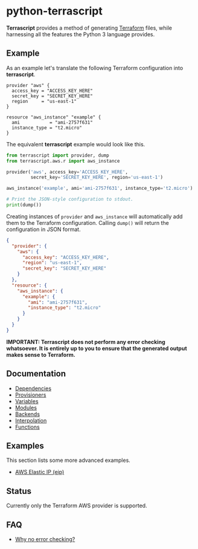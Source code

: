 # python-terrascript

**Terrascript** provides a method of generating [Terraform](https://www.terraform.io)
files, while harnessing all the features the Python 3 language provides.

## Example

As an example let's translate the following Terraform configuration into **terrascript**.

```hcl
provider "aws" {
  access_key = "ACCESS_KEY_HERE"
  secret_key = "SECRET_KEY_HERE"
  region     = "us-east-1"
}

resource "aws_instance" "example" {
  ami           = "ami-2757f631"
  instance_type = "t2.micro"
}
```

The equivalent **terrascript** example would look like this.

```python
from terrascript import provider, dump
from terrascript.aws.r import aws_instance

provider('aws', access_key='ACCESS_KEY_HERE',
         secret_key='SECRET_KEY_HERE', region='us-east-1')

aws_instance('example', ami='ami-2757f631', instance_type='t2.micro')

# Print the JSON-style configuration to stdout.
print(dump())
```

Creating instances of `provider` and `aws_instance` will automatically add them to
the Terraform configuration. Calling `dump()` will return the configuration in
JSON format.

```json
{
  "provider": {
    "aws": {
      "access_key": "ACCESS_KEY_HERE",
      "region": "us-east-1",
      "secret_key": "SECRET_KEY_HERE"
    }
  },
  "resource": {
    "aws_instance": {
      "example": {
        "ami": "ami-2757f631",
        "instance_type": "t2.micro"
      }
    }
  }
}
```

**IMPORTANT: Terrascript does not perform any error checking whatsoever. It is entirely 
up to you to ensure that the generated output makes sense to Terraform.**

## Documentation

* [Dependencies](doc/dependencies.md)
* [Provisioners](doc/provisioners.md)
* [Variables](doc/variables.md)
* [Modules](doc/modules.md)
* [Backends](doc/backends.md)
* [Interpolation](doc/interpolation.md)
* [Functions](doc/functions.md)

## Examples

This section lists some more advanced examples.

* [AWS Elastic IP (eip)](doc/examples/aws_eip.md)

## Status

Currently only the Terraform AWS provider is supported.

## FAQ

* [Why no error checking?](doc/faq/no_error_checking.md)
